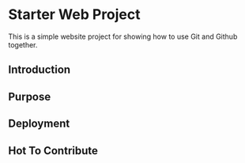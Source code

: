 # Starter Web Project

This is a simple website project for showing how to use Git and Github together.

## Introduction

## Purpose

## Deployment

## Hot To Contribute
